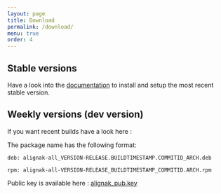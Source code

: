 ```yaml
---
layout: page
title: Download
permalink: /download/
menu: true
order: 4
---
```


## Stable versions

Have a look into the [documentation](http://alignak-doc.readthedocs.org/en/latest/02_installation/index.html) to install and setup the most recent stable version.


## Weekly versions (dev version)

If you want recent builds have a look here :



The package name has the following format:

```		
deb: alignak-all_VERSION-RELEASE.BUILDTIMESTAMP.COMMITID_ARCH.deb
```

```
rpm: alignak-all-VERSION-RELEASE_BUILDTIMESTAMP_COMMITID.ARCH.rpm		
```

Public key is available here : [alignak_pub.key](/repos/alignak_pub.key)